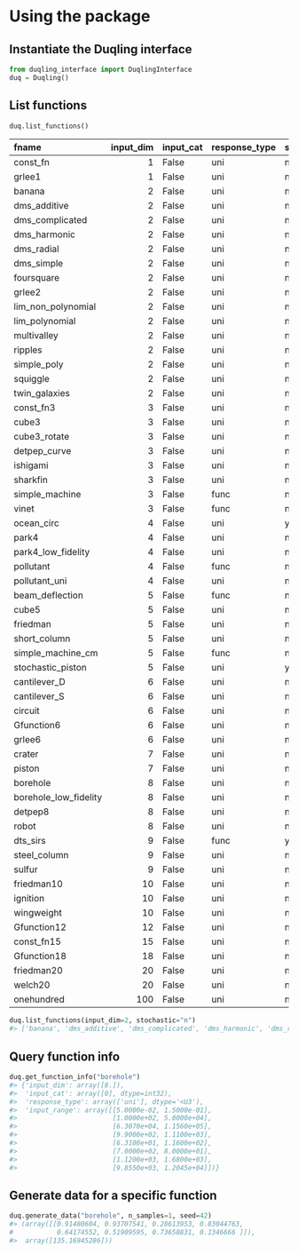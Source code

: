 # Using the package

## Instantiate the Duqling interface
``` python
from duqling_interface import DuqlingInterface
duq = Duqling()
```

## List functions
``` python
duq.list_functions()
```
| fname                 |   input_dim | input_cat   | response_type   | stochastic   |
|:----------------------|------------:|:------------|:----------------|:-------------|
| const_fn              |           1 | False       | uni             | n            |
| grlee1                |           1 | False       | uni             | n            |
| banana                |           2 | False       | uni             | n            |
| dms_additive          |           2 | False       | uni             | n            |
| dms_complicated       |           2 | False       | uni             | n            |
| dms_harmonic          |           2 | False       | uni             | n            |
| dms_radial            |           2 | False       | uni             | n            |
| dms_simple            |           2 | False       | uni             | n            |
| foursquare            |           2 | False       | uni             | n            |
| grlee2                |           2 | False       | uni             | n            |
| lim_non_polynomial    |           2 | False       | uni             | n            |
| lim_polynomial        |           2 | False       | uni             | n            |
| multivalley           |           2 | False       | uni             | n            |
| ripples               |           2 | False       | uni             | n            |
| simple_poly           |           2 | False       | uni             | n            |
| squiggle              |           2 | False       | uni             | n            |
| twin_galaxies         |           2 | False       | uni             | n            |
| const_fn3             |           3 | False       | uni             | n            |
| cube3                 |           3 | False       | uni             | n            |
| cube3_rotate          |           3 | False       | uni             | n            |
| detpep_curve          |           3 | False       | uni             | n            |
| ishigami              |           3 | False       | uni             | n            |
| sharkfin              |           3 | False       | uni             | n            |
| simple_machine        |           3 | False       | func            | n            |
| vinet                 |           3 | False       | func            | n            |
| ocean_circ            |           4 | False       | uni             | y            |
| park4                 |           4 | False       | uni             | n            |
| park4_low_fidelity    |           4 | False       | uni             | n            |
| pollutant             |           4 | False       | func            | n            |
| pollutant_uni         |           4 | False       | uni             | n            |
| beam_deflection       |           5 | False       | func            | n            |
| cube5                 |           5 | False       | uni             | n            |
| friedman              |           5 | False       | uni             | n            |
| short_column          |           5 | False       | uni             | n            |
| simple_machine_cm     |           5 | False       | func            | n            |
| stochastic_piston     |           5 | False       | uni             | y            |
| cantilever_D          |           6 | False       | uni             | n            |
| cantilever_S          |           6 | False       | uni             | n            |
| circuit               |           6 | False       | uni             | n            |
| Gfunction6            |           6 | False       | uni             | n            |
| grlee6                |           6 | False       | uni             | n            |
| crater                |           7 | False       | uni             | n            |
| piston                |           7 | False       | uni             | n            |
| borehole              |           8 | False       | uni             | n            |
| borehole_low_fidelity |           8 | False       | uni             | n            |
| detpep8               |           8 | False       | uni             | n            |
| robot                 |           8 | False       | uni             | n            |
| dts_sirs              |           9 | False       | func            | y            |
| steel_column          |           9 | False       | uni             | n            |
| sulfur                |           9 | False       | uni             | n            |
| friedman10            |          10 | False       | uni             | n            |
| ignition              |          10 | False       | uni             | n            |
| wingweight            |          10 | False       | uni             | n            |
| Gfunction12           |          12 | False       | uni             | n            |
| const_fn15            |          15 | False       | uni             | n            |
| Gfunction18           |          18 | False       | uni             | n            |
| friedman20            |          20 | False       | uni             | n            |
| welch20               |          20 | False       | uni             | n            |
| onehundred            |         100 | False       | uni             | n            |
``` python
duq.list_functions(input_dim=2, stochastic="n")
#> ['banana', 'dms_additive', 'dms_complicated', 'dms_harmonic', 'dms_radial']
```

## Query function info
``` python
duq.get_function_info("borehole")
#> {'input_dim': array([8.]),
#>  'input_cat': array([0], dtype=int32),
#>  'response_type': array(['uni'], dtype='<U3'),
#>  'input_range': array([[5.0000e-02, 1.5000e-01],
#>                        [1.0000e+02, 5.0000e+04],
#>                        [6.3070e+04, 1.1560e+05],
#>                        [9.9000e+02, 1.1100e+03],
#>                        [6.3100e+01, 1.1600e+02],
#>                        [7.0000e+02, 8.0000e+01],
#>                        [1.1200e+03, 1.6800e+03],
#>                        [9.8550e+03, 1.2045e+04]])}
```

## Generate data for a specific function
``` python
duq.generate_data("borehole", n_samples=1, seed=42)
#> (array([[0.91480604, 0.93707541, 0.28613953, 0.83044763, 
#           0.64174552, 0.51909595, 0.73658831, 0.1346666 ]]),
#>  array([135.16945286]))
```